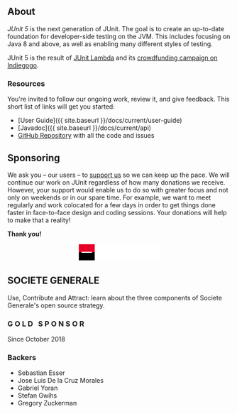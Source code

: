 ## About

*JUnit 5* is the next generation of JUnit.
The goal is to create an up-to-date foundation for developer-side testing on the JVM.
This includes focusing on Java 8 and above, as well as enabling many different styles of testing.

JUnit 5 is the result of [JUnit Lambda](http://junit.org/junit4/junit-lambda.html) and its [crowdfunding campaign on Indiegogo](http://junit.org/junit4/junit-lambda-campaign.html).


### Resources

You're invited to follow our ongoing work, review it, and give feedback. This short list of links will get you started:

- [User Guide]({{ site.baseurl }}/docs/current/user-guide)
- [Javadoc]({{ site.baseurl }}/docs/current/api)
- [GitHub Repository](https://github.com/junit-team/junit5/) with all the code and issues

## Sponsoring

We ask you – our users – to [support us](https://steadyhq.com/en/junit) so we can keep up the pace.
We will continue our work on JUnit regardless of how many donations we receive.
However, your support would enable us to do so with greater focus and not only on weekends or in our spare time.
For example, we want to meet regularly and work colocated for a few days in order to get things done faster in face-to-face design and coding sessions.
Your donations will help to make that a reality!

**Thank you!**

<p align="center">
  <div class="card" onclick="location.href='https://www.societegenerale.com/en/digital-and-innovation/tech-culture-it';">
    <p align="center">    
      <img src="assets/img/sponsor-logo-SocieteGenerale.png" alt="SOCIETE GENERALE">
    </p>
    <p align="center">
      <h2>SOCIETE GENERALE</h2>
      <p>Use, Contribute and Attract: learn about the three components of Societe Generale's open source strategy.</p>
      <h3>G O L D &nbsp; S P O N S O R</h2>
      <p>Since October 2018</p>
    </p>
  </div>  
</p>

### Backers

- Sebastian Esser
- Jose Luis De la Cruz Morales
- Gabriel Yoran
- Stefan Gwihs
- Gregory Zuckerman
